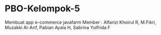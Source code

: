 # PBO-Kelompok-5
 Membuat app e-commerce javafarm
Member : Alfarizi Khoirul R, M.Fikri, Muzakki Al-Arif, Pabian Ayala H, Sabrina Yulfrida F
